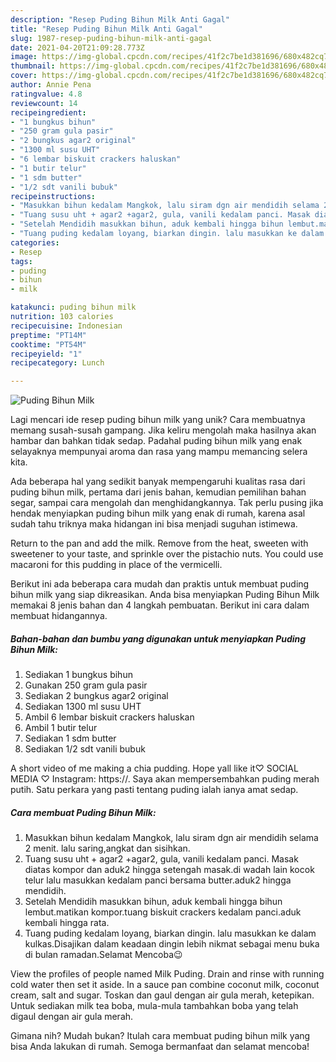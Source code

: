 ```yaml
---
description: "Resep Puding Bihun Milk Anti Gagal"
title: "Resep Puding Bihun Milk Anti Gagal"
slug: 1987-resep-puding-bihun-milk-anti-gagal
date: 2021-04-20T21:09:28.773Z
image: https://img-global.cpcdn.com/recipes/41f2c7be1d381696/680x482cq70/puding-bihun-milk-foto-resep-utama.jpg
thumbnail: https://img-global.cpcdn.com/recipes/41f2c7be1d381696/680x482cq70/puding-bihun-milk-foto-resep-utama.jpg
cover: https://img-global.cpcdn.com/recipes/41f2c7be1d381696/680x482cq70/puding-bihun-milk-foto-resep-utama.jpg
author: Annie Pena
ratingvalue: 4.8
reviewcount: 14
recipeingredient:
- "1 bungkus bihun"
- "250 gram gula pasir"
- "2 bungkus agar2 original"
- "1300 ml susu UHT"
- "6 lembar biskuit crackers haluskan"
- "1 butir telur"
- "1 sdm butter"
- "1/2 sdt vanili bubuk"
recipeinstructions:
- "Masukkan bihun kedalam Mangkok, lalu siram dgn air mendidih selama 2 menit. lalu saring,angkat dan sisihkan."
- "Tuang susu uht + agar2 +agar2, gula, vanili kedalam panci. Masak diatas kompor dan aduk2 hingga setengah masak.di wadah lain kocok telur lalu masukkan kedalam panci bersama butter.aduk2 hingga mendidih."
- "Setelah Mendidih masukkan bihun, aduk kembali hingga bihun lembut.matikan kompor.tuang biskuit crackers kedalam panci.aduk kembali hingga rata."
- "Tuang puding kedalam loyang, biarkan dingin. lalu masukkan ke dalam kulkas.Disajikan dalam keadaan dingin lebih nikmat sebagai menu buka di bulan ramadan.Selamat Mencoba😉"
categories:
- Resep
tags:
- puding
- bihun
- milk

katakunci: puding bihun milk 
nutrition: 103 calories
recipecuisine: Indonesian
preptime: "PT14M"
cooktime: "PT54M"
recipeyield: "1"
recipecategory: Lunch

---
```



![Puding Bihun Milk](https://img-global.cpcdn.com/recipes/41f2c7be1d381696/680x482cq70/puding-bihun-milk-foto-resep-utama.jpg)

Lagi mencari ide resep puding bihun milk yang unik? Cara membuatnya memang susah-susah gampang. Jika keliru mengolah maka hasilnya akan hambar dan bahkan tidak sedap. Padahal puding bihun milk yang enak selayaknya mempunyai aroma dan rasa yang mampu memancing selera kita.

Ada beberapa hal yang sedikit banyak mempengaruhi kualitas rasa dari puding bihun milk, pertama dari jenis bahan, kemudian pemilihan bahan segar, sampai cara mengolah dan menghidangkannya. Tak perlu pusing jika hendak menyiapkan puding bihun milk yang enak di rumah, karena asal sudah tahu triknya maka hidangan ini bisa menjadi suguhan istimewa.

Return to the pan and add the milk. Remove from the heat, sweeten with sweetener to your taste, and sprinkle over the pistachio nuts. You could use macaroni for this pudding in place of the vermicelli.


Berikut ini ada beberapa cara mudah dan praktis untuk membuat puding bihun milk yang siap dikreasikan. Anda bisa menyiapkan Puding Bihun Milk memakai 8 jenis bahan dan 4 langkah pembuatan. Berikut ini cara dalam membuat hidangannya.

<!--inarticleads1-->

##### Bahan-bahan dan bumbu yang digunakan untuk menyiapkan Puding Bihun Milk:

1. Sediakan 1 bungkus bihun
1. Gunakan 250 gram gula pasir
1. Sediakan 2 bungkus agar2 original
1. Sediakan 1300 ml susu UHT
1. Ambil 6 lembar biskuit crackers haluskan
1. Ambil 1 butir telur
1. Sediakan 1 sdm butter
1. Sediakan 1/2 sdt vanili bubuk


A short video of me making a chia pudding. Hope yall like it♡ SOCIAL MEDIA ♡ Instagram: https://. Saya akan mempersembahkan puding merah putih. Satu perkara yang pasti tentang puding ialah ianya amat sedap. 

<!--inarticleads2-->

##### Cara membuat Puding Bihun Milk:

1. Masukkan bihun kedalam Mangkok, lalu siram dgn air mendidih selama 2 menit. lalu saring,angkat dan sisihkan.
1. Tuang susu uht + agar2 +agar2, gula, vanili kedalam panci. Masak diatas kompor dan aduk2 hingga setengah masak.di wadah lain kocok telur lalu masukkan kedalam panci bersama butter.aduk2 hingga mendidih.
1. Setelah Mendidih masukkan bihun, aduk kembali hingga bihun lembut.matikan kompor.tuang biskuit crackers kedalam panci.aduk kembali hingga rata.
1. Tuang puding kedalam loyang, biarkan dingin. lalu masukkan ke dalam kulkas.Disajikan dalam keadaan dingin lebih nikmat sebagai menu buka di bulan ramadan.Selamat Mencoba😉


View the profiles of people named Milk Puding. Drain and rinse with running cold water then set it aside. In a sauce pan combine coconut milk, coconut cream, salt and sugar. Toskan dan gaul dengan air gula merah, ketepikan. Untuk sediakan milk tea boba, mula-mula tambahkan boba yang telah digaul dengan air gula merah. 

Gimana nih? Mudah bukan? Itulah cara membuat puding bihun milk yang bisa Anda lakukan di rumah. Semoga bermanfaat dan selamat mencoba!
